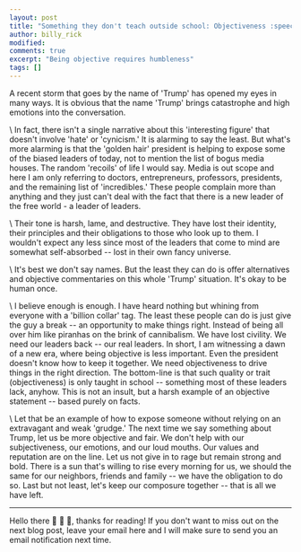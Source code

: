 ```yaml
---
layout: post
title: "Something they don't teach outside school: Objectiveness :speech_balloon:"
author: billy_rick
modified: 
comments: true
excerpt: "Being objective requires humbleness"
tags: []
---
```


A recent storm that goes by the name of 'Trump' has opened my eyes in many ways. It is obvious that the name 'Trump' brings catastrophe and high emotions into the conversation. 

\\
In fact, there isn't a single narrative about this 'interesting figure' that doesn't involve 'hate' or 'cynicism.' It is alarming to say the least. But what's more alarming is that the 'golden hair' president is helping to expose some of the biased leaders of today, not to mention the list of bogus media houses. The random 'recoils' of life I would say. Media is out scope and here I am only referring to doctors, entrepreneurs, professors, presidents, and the remaining list of 'incredibles.' These people complain more than anything and they just can't deal with the fact that there is a new leader of the free world - a leader of leaders.

\\
Their tone is harsh, lame, and destructive. They have lost their identity, their principles and their obligations to those who look up to them. I wouldn't expect any less since most of the leaders that come to mind are somewhat self-absorbed -- lost in their own fancy universe. 

\\
It's best we don't say names. But the least they can do is offer alternatives and objective commentaries on this whole 'Trump' situation. It's okay to be human once. 

\\
I believe enough is enough. I have heard nothing but whining from everyone with a 'billion collar' tag. The least these people can do is just give the guy a break -- an opportunity to make things right. Instead of being all over him like piranhas on the brink of cannibalism. We have lost civility. We need our leaders back -- our real leaders. In short, I am witnessing a dawn of a new era, where being objective is less important. Even the president doesn't know how to keep it together. We need objectiveness to drive things in the right direction. The bottom-line is that such quality or trait (objectiveness) is only taught in school -- something most of these leaders lack, anyhow. This is not an insult, but a harsh example of an objective statement -- based purely on facts. 

\\
Let that be an example of how to expose someone without relying on an extravagant and weak 'grudge.'  The next time we say something about Trump, let us be more objective and fair. We don't help with our subjectiveness, our emotions, and our loud mouths. Our values and reputation are on the line. Let us not give in to rage but remain strong and bold. There is a sun that's willing to rise every morning for us, we should the same for our neighbors, friends and family -- we have the obligation to do so. Last but not least, let's keep our composure together -- that is all we have left. 


---
Hello there :wave: :wave: :wave:, thanks for reading! If you don't want to miss out on the next blog post, leave your email here and I will make sure to send you an email notification next time. 
